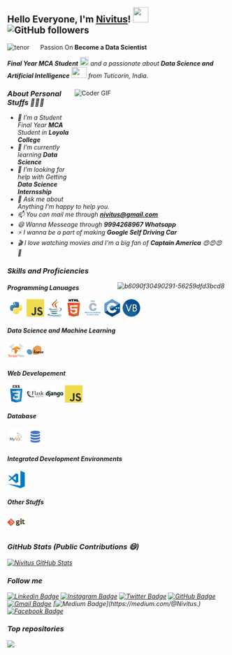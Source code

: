 ## Hello Everyone, I'm [Nivitus](http://niviportfolio.herokuapp.com/)! <img src="https://raw.githubusercontent.com/TheDudeThatCode/TheDudeThatCode/master/Assets/Hi.gif" width=35 height=35> ![GitHub followers](https://img.shields.io/github/followers/Nivitus?style=social)


<a href="https://imgbb.com/"><img src="https://i.ibb.co/J2mnGfT/tenor.gif" alt="tenor" border="0" align="left" height="15%" width ="15%" border="0"></a> Passion On **Become a Data Scientist**

<p>
  <em>
     <b>Final Year MCA Student</b> <code><img src="https://img.icons8.com/color/48/000000/teenager-male.png"/ width=20 height=20></code> and a passionate about <b>Data Science and Artificial Intelligence</b> <img src="https://raw.githubusercontent.com/TheDudeThatCode/TheDudeThatCode/master/Assets/Developer.gif" width=35 height=25> from Tuticorin, India.
  </em>
 </p>

<img align="right" alt="Coder GIF" height=250 width=350 src="https://magiccopy.xyz/assets/images/hadder.gif" />

<em>
  
### About Personal Stuffs  🌟🌟🌟
  
- 🔭 I’m a Student Final Year **MCA** Student in **Loyola College**
- 🌱 I’m currently learning **Data Science**
- 🤔 I’m looking for help with Getting **Data Science Internsship** 
- 💬 Ask me about Anything I'm happy to help you.
- 📫 You can mail me through **nivitus@gmail.com**
- 😄 Wanna Messeage through **9994268967 Whatsapp**
- ⚡ I wanna be a part of making **Google Self Driving Car**
- 🎬 I love watching movies and I'm a big fan of **Captain America** 😍😍😍 🦸
  
### Skills and Proficiencies

<a href="https://imgbb.com/"><img src="https://i.ibb.co/ZK751WX/b6090f30490291-56259dfd3bcd8.gif" align="right" alt="b6090f30490291-56259dfd3bcd8" height="50%" width ="50%" border="0"></a>
#### Programming Lanuages

<code><img height="40" src="https://raw.githubusercontent.com/github/explore/80688e429a7d4ef2fca1e82350fe8e3517d3494d/topics/python/python.png" title="python"></code>
<code><img height="40" src="https://raw.githubusercontent.com/github/explore/80688e429a7d4ef2fca1e82350fe8e3517d3494d/topics/javascript/javascript.png" title="javascript"></code>
<code><img height="40" src="https://raw.githubusercontent.com/github/explore/80688e429a7d4ef2fca1e82350fe8e3517d3494d/topics/java/java.png" title="java"></code>
<code><img height="40" src="https://raw.githubusercontent.com/github/explore/80688e429a7d4ef2fca1e82350fe8e3517d3494d/topics/html/html.png" title="html"></code>
<code><img height="40" src="https://raw.githubusercontent.com/github/explore/80688e429a7d4ef2fca1e82350fe8e3517d3494d/topics/c/c.png" title="C"></code>
<code><img height="40" src="https://raw.githubusercontent.com/github/explore/80688e429a7d4ef2fca1e82350fe8e3517d3494d/topics/cpp/cpp.png" title="C++"></code>
<code><img height="40" src="https://raw.githubusercontent.com/github/explore/80688e429a7d4ef2fca1e82350fe8e3517d3494d/topics/visual-basic/visual-basic.png" title="VB"></code>

#### Data Science and Machine Learning
<code><img height="40" src="https://raw.githubusercontent.com/github/explore/80688e429a7d4ef2fca1e82350fe8e3517d3494d/topics/tensorflow/tensorflow.png" title="Tensorflow"></code>
<code><img height="40" src="https://raw.githubusercontent.com/github/explore/80688e429a7d4ef2fca1e82350fe8e3517d3494d/topics/scikit-learn/scikit-learn.png" title="scikit-learn"></code>

#### Web Developement

<code><img height="40" src="https://raw.githubusercontent.com/github/explore/80688e429a7d4ef2fca1e82350fe8e3517d3494d/topics/css/css.png" title="css"></code>
<code><img height="40" src="https://raw.githubusercontent.com/github/explore/80688e429a7d4ef2fca1e82350fe8e3517d3494d/topics/flask/flask.png" title="flask"></code>
<code><img height="40" src="https://raw.githubusercontent.com/github/explore/80688e429a7d4ef2fca1e82350fe8e3517d3494d/topics/django/django.png" title="django"></code>
<code><img height="40" src="https://raw.githubusercontent.com/github/explore/80688e429a7d4ef2fca1e82350fe8e3517d3494d/topics/javascript/javascript.png" title="javascript"></code>

#### Database
<code><img height="40" src="https://raw.githubusercontent.com/github/explore/80688e429a7d4ef2fca1e82350fe8e3517d3494d/topics/mysql/mysql.png" title="mysql"></code>
<code><img height="40" src="https://raw.githubusercontent.com/github/explore/80688e429a7d4ef2fca1e82350fe8e3517d3494d/topics/sql/sql.png" title="sql"></code>


#### Integrated Development Environments
<code><img height="40" src="https://raw.githubusercontent.com/github/explore/80688e429a7d4ef2fca1e82350fe8e3517d3494d/topics/visual-studio-code/visual-studio-code.png" title="vscode"></code>

#### Other Stuffs

<code><img height="40" src="https://raw.githubusercontent.com/github/explore/80688e429a7d4ef2fca1e82350fe8e3517d3494d/topics/git/git.png" title="git"></code>

### GitHub Stats (Public Contributions 😄)

<p align="left">
<a href="https://github.com/kishan0725"> <img align="center" src="https://github-readme-stats.vercel.app/api?username=Nivitus&show_icons=true&title_color=ffc857&icon_color=8ac926&text_color=daf7dc&bg_color=151515" alt="Nivitus GitHub Stats"></a>
</p> 

### Follow me

[![Linkedin Badge](https://img.shields.io/badge/-Nivitus-blue?style=flat-circle&logo=Linkedin&logoColor=white&link=https://www.linkedin.com/in/nivitus-fernandez-999a6815b/)](https://www.linkedin.com/in/nivitus-fernandez-999a6815b/) [![Instagram Badge](https://img.shields.io/badge/-Nivitus-e02c73?style=flat-circle&labelColor=e02c73&logo=Instagram&logoColor=white&link=https://www.instagram.com/nivitus_fernandez/?hl=en)](https://www.instagram.com/nivitus_fernandez/?hl=en) [![Twitter Badge](https://img.shields.io/badge/-Nivitus-1ca0f1?style=flat-circle&labelColor=1ca0f1&logo=twitter&logoColor=white&link=https://twitter.com/NivitusFdz)](https://twitter.com/NivitusFdz) [![GitHub Badge](https://img.shields.io/badge/-@Nivitus-24292e?style=flat-circle&labelColor=24292e&logo=github&logoColor=white&link=https://github.com/Nivitus)](https://github.com/Nivitus) [![Gmail Badge](https://img.shields.io/badge/-Nivitus-d54b3d?style=flat-circle&labelColor=d54b3d&logo=gmail&logoColor=white&link=mailto:nivitus@gmail.com)](mailto:nivitus@gmail.com) [![Medium Badge](https://img.shields.io/badge/-Nivitus-d54b3d?style=flat-circle&labelColor=d54b3d&logo=medium&logoColor=white&link=https://medium.com/@Nivitus.)](https://medium.com/@Nivitus.) [![Facebook Badge](https://img.shields.io/badge/-Nivitus-d54b3d?style=flat-circle&labelColor=d54b3d&logo=facebook&logoColor=white&link=https://www.facebook.com/profile.php?id=100004639637591)](https://www.facebook.com/profile.php?id=100004639637591)

### Top repositories

<p align="center">
  
<a href="https://github.com/kishan0725/AJAX-Movie-Recommendation-System-with-Sentiment-Analysis">
  <img align="left" src="https://github-readme-stats.vercel.app/api/pin/?username=Nivitus&repo=Machine-Learning-Projects&title_color=#808080&icon_color=#808080&text_color=#808080&bg_color=#808080%22%20/%3E" />
</a>

</p>
